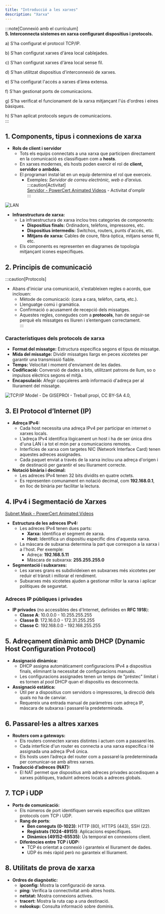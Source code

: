 ```yaml
---  
title: "Introducció a les xarxes"  
description: "Xarxa"  
---  
```


:::note[Connexió amb el currículum]  
**5. Interconnecta sistemes en xarxa configurant dispositius i protocols.**    

a) S'ha configurat el protocol TCP/IP.  

b) S'han configurat xarxes d'àrea local cablejades.  

c) S'han configurat xarxes d'àrea local sense fil.  

d) S'han utilitzat dispositius d'interconnexió de xarxes.  

e) S'ha configurat l'accés a xarxes d'àrea extensa.  

f) S'han gestionat ports de comunicacions.  

g) S'ha verificat el funcionament de la xarxa mitjançant l'ús d'ordres i eines bàsiques.  

h) S'han aplicat protocols segurs de comunicacions.  
:::  

## 1. Components, tipus i connexions de xarxa  
   - **Rols de client i servidor**  
     - Tots els equips connectats a una xarxa que participen directament en la comunicació es classifiquen com a **hosts**.  
     - En xarxes modernes, els hosts poden exercir el rol de **client, servidor o ambdós**.  
     - El programari instal·lat en un equip determina el rol que exerceix.  
       - Exemples: _Servidor de correu electrònic, web o d’arxius._  
:::caution[Activitat]  
[Servidor - PowerCert Animated Videos](https://www.youtube.com/watch?v=UjCDWCeHCzY) - Activitat d'omplir  
:::  

![LAN](https://cdn.prod.website-files.com/620d42e86cb8ec4d0839e59d/6230ee03762e4e5318c33297_61ca0988bf85585f5ccc26b5_Local-Area-Network-Diagram.jpeg)  
   - **Infraestructura de xarxa:**  
     - La infraestructura de xarxa inclou tres categories de components:  
       - **Dispositius finals:** Ordinadors, telèfons, impressores, etc.  
       - **Dispositius intermedis:** Switchos, routers, punts d'accés, etc.  
       - **Mitjans de xarxa:** Cables de coure, fibra òptica, mitjans sense fil, etc.  
     - Els components es representen en diagrames de topologia mitjançant icones específiques.  

## 2. Principis de comunicació  

:::caution[Protocols]  
   - Abans d'iniciar una comunicació, s'estableixen regles o acords, que inclouen:  
     - Mètode de comunicació: (cara a cara, telèfon, carta, etc.).  
     - Llenguatge comú i gramàtica.  
     - Confirmació o acusament de recepció dels missatges.  
     - Aquestes regles, conegudes com a **protocols**, han de seguir-se perquè els missatges es lliuren i s’entenguen correctament.  
:::  

### Característiques dels protocols de xarxa  
 - **Format del missatge:** Estructura específica segons el tipus de missatge.  
 - **Mida del missatge:** Dividir missatges llargs en peces xicotetes per garantir una transmissió fiable.  
 - **Temps:** Velocitat i moment d'enviament de les dades.  
 - **Codificació:** Conversió de dades a bits, utilitzant patrons de llum, so o impulsos elèctrics segons el mitjà.  
 - **Encapsulació:** Afegir capçaleres amb informació d'adreça per al lliurament del missatge.  

![TCP/IP Model - De GISEPROI - Treball propi, CC BY-SA 4.0,](https://upload.wikimedia.org/wikipedia/commons/thumb/7/73/Suite_de_Protocolos_TCPIP.png/531px-Suite_de_Protocolos_TCPIP.png)  

## 3. **El Protocol d’Internet (IP)**  
   - **Adreça IPv4:**  
     - Cada host necessita una adreça IPv4 per participar en internet o xarxes locals.  
     - L’adreça IPv4 identifica lògicament un host i ha de ser única dins d'una LAN i a tot el món per a comunicacions remotes.  
     - Interfícies de xarxa com targetes NIC (Network Interface Card) tenen aquestes adreces assignades.  
     - Cada paquet enviat a través de la xarxa inclou una adreça d'origen i de destinació per garantir el seu lliurament correcte.  
   - **Notació binària i decimal:**  
     - Les adreces IPv4 tenen 32 bits dividits en quatre octets.  
     - Es representen comunament en notació decimal, com **192.168.0.1**, en lloc de binària per facilitar la lectura.  

## 4. **IPv4 i Segmentació de Xarxes**  

[Subnet Mask - PowerCert Animated Videos](https://www.youtube.com/watch?v=s_Ntt6eTn94)

   - **Estructura de les adreces IPv4:**  
     - Les adreces IPv4 tenen dues parts:  
       - **Xarxa:** Identifica el segment de xarxa.  
       - **Host:** Identifica un dispositiu específic dins d'aquesta xarxa.  
     - La màscara de subxarxa determina la part que correspon a la xarxa i a l'host. Per exemple:  
       - Adreça: **192.168.5.11**  
       - Màscara de subxarxa: **255.255.255.0**  
   - **Segmentació i subxarxes:**  
     - Les xarxes grans es subdivideixen en subxarxes més xicotetes per reduir el trànsit i millorar el rendiment.  
     - Subxarxes més xicotetes ajuden a gestionar millor la xarxa i aplicar polítiques de seguretat.  

### **Adreces IP públiques i privades**  
- **IP privades** (no accessibles des d'Internet, definides en **RFC 1918**):  
  - **Classe A**: 10.0.0.0 - 10.255.255.255  
  - **Classe B**: 172.16.0.0 - 172.31.255.255  
  - **Classe C**: 192.168.0.0 - 192.168.255.255  

## 5. **Adreçament dinàmic amb DHCP (Dynamic Host Configuration Protocol)**  
   - **Assignació dinàmica:**  
     - DHCP assigna automàticament configuracions IPv4 a dispositius finals, eliminant la necessitat de configuracions manuals.  
     - Les configuracions assignades tenen un temps de "préstec" limitat i es tornen al pool DHCP quan el dispositiu es desconnecta.  
   - **Assignació estàtica:**  
     - Útil per a dispositius com servidors o impressores, la direcció dels quals no ha de canviar.  
     - Requereix una entrada manual de paràmetres com adreça IP, màscara de subxarxa i passarel·la predeterminada.  

## 6. **Passarel·les a altres xarxes**  
   - **Routers com a gateways:**  
     - Els routers connecten xarxes distintes i actuen com a passarel·les.  
     - Cada interfície d'un router es connecta a una xarxa específica i té assignada una adreça IPv4 única.  
     - Els hosts usen l’adreça del router com a passarel·la predeterminada per comunicar-se amb altres xarxes.  
   - **Traducció d’adreces (NAT):**  
     - El NAT permet que dispositius amb adreces privades accedisquen a xarxes públiques, traduint adreces locals a adreces globals.  

## 7. **TCP i UDP**  
  - **Ports de comunicació:**  
     - Els números de port identifiquen serveis específics que utilitzen protocols com TCP i UDP.  
      - **Rang de ports**:  
        - **Ben coneguts (0-1023)**: HTTP (80), HTTPS (443), SSH (22).  
        - **Registrats (1024-49151)**: Aplicacions específiques.  
        - **Dinàmics (49152-65535)**: Ús temporal en connexions client.  
      - **Diferències entre TCP i UDP:**  
        - TCP és orientat a connexió i garanteix el lliurament de dades.  
        - UDP és més ràpid però no garanteix el lliurament.  

## 8. **Utilitats de prova de xarxa**  
   - **Ordres de diagnòstic:**  
     - **ipconfig:** Mostra la configuració de xarxa.  
     - **ping:** Verifica la connectivitat amb altres hosts.  
     - **netstat:** Mostra connexions actives.  
     - **tracert:** Mostra la ruta cap a una destinació.  
     - **nslookup:** Consulta informació sobre dominis.  